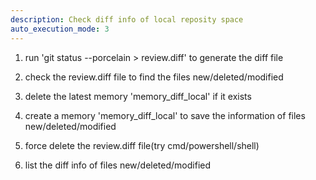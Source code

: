 ```yaml
---
description: Check diff info of local reposity space
auto_execution_mode: 3
---
```


1. run 'git status --porcelain > review.diff' to generate the diff file

2. check the review.diff file to find the files new/deleted/modified

3. delete the latest memory 'memory_diff_local' if it exists

4. create a memory 'memory_diff_local' to save the information of files new/deleted/modified

5. force delete the review.diff file(try cmd/powershell/shell)

6. list the diff info of files new/deleted/modified